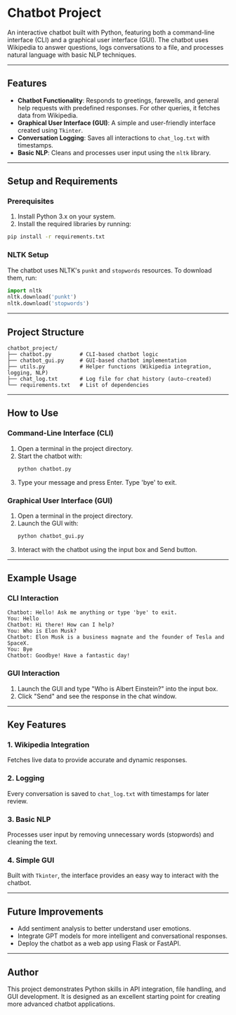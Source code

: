 # Chatbot Project

An interactive chatbot built with Python, featuring both a command-line interface (CLI) and a graphical user interface (GUI). The chatbot uses Wikipedia to answer questions, logs conversations to a file, and processes natural language with basic NLP techniques.

---

## Features

- **Chatbot Functionality**: Responds to greetings, farewells, and general help requests with predefined responses. For other queries, it fetches data from Wikipedia.
- **Graphical User Interface (GUI)**: A simple and user-friendly interface created using `Tkinter`.
- **Conversation Logging**: Saves all interactions to `chat_log.txt` with timestamps.
- **Basic NLP**: Cleans and processes user input using the `nltk` library.

---

## Setup and Requirements

### Prerequisites

1. Install Python 3.x on your system.
2. Install the required libraries by running:

```bash
pip install -r requirements.txt
```

### NLTK Setup

The chatbot uses NLTK's `punkt` and `stopwords` resources. To download them, run:

```python
import nltk
nltk.download('punkt')
nltk.download('stopwords')
```

---

## Project Structure

```
chatbot_project/
├── chatbot.py         # CLI-based chatbot logic
├── chatbot_gui.py     # GUI-based chatbot implementation
├── utils.py           # Helper functions (Wikipedia integration, logging, NLP)
├── chat_log.txt       # Log file for chat history (auto-created)
└── requirements.txt   # List of dependencies
```

---

## How to Use

### Command-Line Interface (CLI)

1. Open a terminal in the project directory.
2. Start the chatbot with:
   ```bash
   python chatbot.py
   ```
3. Type your message and press Enter. Type 'bye' to exit.

### Graphical User Interface (GUI)

1. Open a terminal in the project directory.
2. Launch the GUI with:
   ```bash
   python chatbot_gui.py
   ```
3. Interact with the chatbot using the input box and Send button.

---

## Example Usage

### CLI Interaction

```
Chatbot: Hello! Ask me anything or type 'bye' to exit.
You: Hello
Chatbot: Hi there! How can I help?
You: Who is Elon Musk?
Chatbot: Elon Musk is a business magnate and the founder of Tesla and SpaceX.
You: Bye
Chatbot: Goodbye! Have a fantastic day!
```

### GUI Interaction

1. Launch the GUI and type "Who is Albert Einstein?" into the input box.
2. Click "Send" and see the response in the chat window.

---

## Key Features

### 1. Wikipedia Integration

Fetches live data to provide accurate and dynamic responses.

### 2. Logging

Every conversation is saved to `chat_log.txt` with timestamps for later review.

### 3. Basic NLP

Processes user input by removing unnecessary words (stopwords) and cleaning the text.

### 4. Simple GUI

Built with `Tkinter`, the interface provides an easy way to interact with the chatbot.

---

## Future Improvements

- Add sentiment analysis to better understand user emotions.
- Integrate GPT models for more intelligent and conversational responses.
- Deploy the chatbot as a web app using Flask or FastAPI.

---

## Author

This project demonstrates Python skills in API integration, file handling, and GUI development. It is designed as an excellent starting point for creating more advanced chatbot applications.
